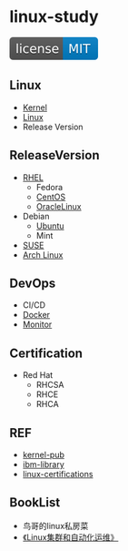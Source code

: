 # linux-study
[![License](svg/license-MIT-blue.svg)](LICENSE)


## Linux

- [Kernel](kernel/kernel.md)
- [Linux](linux/linux.md)
- Release Version

## ReleaseVersion

- [RHEL](release-rhel/rhel.md)
  - Fedora
  - [CentOS](release-centos/centos.md)
  - [OracleLinux](release-ol/ol.md)
- Debian
  - [Ubuntu](release-ubuntu/ubuntu.md)
  - Mint
- [SUSE](release-suse/suse.md)
- [Arch Linux](https://www.archlinux.org)

## DevOps

- CI/CD
- [Docker](https://github.com/shawn0915/docker-study)
- [Monitor](https://github.com/shawn0915/tools-study/blob/master/README.md#monitor)

## Certification

- Red Hat
  - RHCSA
  - RHCE
  - RHCA

## REF

- [kernel-pub](https://www.kernel.org/pub/)
- [ibm-library](https://www.ibm.com/developerworks/cn/views/linux/libraryview.jsp)
- [linux-certifications](https://linoxide.com/linux-how-to/12-globally-recognized-linux-certifications/)

## BookList

- 鸟哥的linux私房菜
- [《Linux集群和自动化运维》](https://github.com/yuhongchun/automation)
